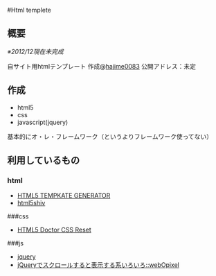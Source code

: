 ﻿#Html templete

## 概要
*※2012/12現在未完成*

自サイト用htmlテンプレート
作成@[hajime0083](https://twitter.com/hajime0083)
公開アドレス：未定

## 作成
* html5
* css
* javascript(jquery)

基本的にオ・レ・フレームワーク（というよりフレームワーク使ってない）

## 利用しているもの

### html

* [HTML5 TEMPKATE GENERATOR](http://mizzz.jp/tg/)
* [html5shiv](https://github.com/aFarkas/html5shiv)

###css

* [HTML5 Doctor CSS Reset](http://www.cssreset.com/scripts/html5-doctor-css-reset-stylesheet/) 

###js

* [jquery](http://jquery.com/)
* [jQueryでスクロールすると表示する系いろいろ::webOpixel](http://www.webopixel.net/javascript/538.html)

